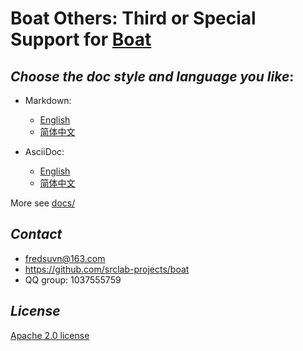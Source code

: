 # Boat Others: Third or Special Support for [Boat](../)

## _Choose the doc style and language you like_:

- Markdown:
  * [English](docs/README_en.md)
  * [简体中文](docs/README_zh.md)

- AsciiDoc:
  * [English](docs/README_en.adoc)
  * [简体中文](docs/README_zh.adoc)

More see [docs/](docs/)

## _Contact_

* fredsuvn@163.com
* https://github.com/srclab-projects/boat
* QQ group: 1037555759

## _License_

[Apache 2.0 license][license]

[license]: https://www.apache.org/licenses/LICENSE-2.0.html